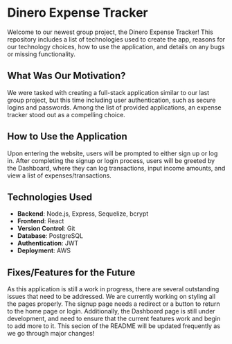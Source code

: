 # Dinero Expense Tracker

Welcome to our newest group project, the Dinero Expense Tracker! This repository includes a list of technologies used to create the app, reasons for our technology choices, how to use the application, and details on any bugs or missing functionality.

## What Was Our Motivation?

We were tasked with creating a full-stack application similar to our last group project, but this time including user authentication, such as secure logins and passwords. Among the list of provided applications, an expense tracker stood out as a compelling choice.

## How to Use the Application

Upon entering the website, users will be prompted to either sign up or log in. After completing the signup or login process, users will be greeted by the Dashboard, where they can log transactions, input income amounts, and view a list of expenses/transactions.

## Technologies Used

- **Backend**: Node.js, Express, Sequelize, bcrypt
- **Frontend**: React
- **Version Control**: Git
- **Database**: PostgreSQL
- **Authentication**: JWT
- **Deployment**: AWS

## Fixes/Features for the Future

As this application is still a work in progress, there are several outstanding issues that need to be addressed. We are currently working on styling all the pages properly. The signup page needs a redirect or a button to return to the home page or login. Additionally, the Dashboard page is still under development, and  need to ensure that the current features work and begin to add more to it. This secion of the README will be updated frequently as we go through major changes!
